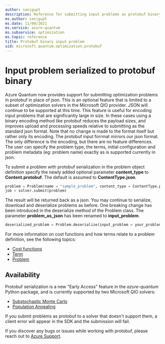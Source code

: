 ```yaml
---
author: sanjgupt
description: Reference for submitting input problems as protobuf binary
ms.author: sanjgupt
ms.date: 11/09/2021
ms.service: azure-quantum
ms.subservice: optimization
ms.topic: reference
title: Protobuf binary input problem
uid: microsoft.quantum.optimization.protobuf
---
```


# Input problem serialized to protobuf binary

Azure Quantum now provides support for submitting optimization problems in protobuf in place of json. This is an optional feature that is limited to a subset of optimization solvers in the Microsoft QIO provider.
JSON will continue to be supported at this time.
This feature is useful for encoding input problems that are significantly large in size. In these cases using a binary encoding method like protobuf reduces the payload sizes, and improves upload and processing speeds relative to submitting as the standard json format.
Note that no change is made to the format itself but rather only its encoding. The protobuf input forrmat mirrors our json format. The only difference is the encoding, but there are no feature differences.  
The user can specify the problem type, the terms, initial configuration and problem metadata (eg: problem name) exactly as is supported currently in json.

To submit a problem with protobuf serialization in the problem object definition specify the newly added optional parameter **content_type** to **Content.protobuf**.
The default is assumed to **ContentType.json**.

```py
problem = Problem(name = "sample_problem", content_type = ContentType.protobuf)
job = solver.submit(problem)
```

The result will be returned back as a json.
You may continue to serialize, download and deserialize problems as before.
One breaking change has been introduced in the deserialize method of the Problem class.
The parameter **problem_as_json** has been renamed to **input_problem**.

```py
deserialized_problem = Problem.deserialize(input_problem = your_problem)

```

For more information on cost functions and how terms relate to a problem definition, see the following topics:

- [Cost functions](xref:microsoft.quantum.optimization.concepts.cost-function)
- [Term](xref:microsoft.quantum.optimization.term)
- [Problem](xref:microsoft.quantum.optimization.problem)

## Availability

Protobuf serialization is a new "Early Access" feature in the *azure-quantum* Python package, and is currently supported by two Microsoft QIO solvers:

- [Substochastic Monte Carlo](xref:microsoft.quantum.reference.qio-target-list#substochastic-monte-carlo)
- [Population Annealing](xref:microsoft.quantum.reference.qio-target-list#population-annealing)

If you submit problems as protobuf to a solver that doesn't support them, a client error will appear in the SDK and the submission will fail.

If you discover any bugs or issues while working with protobuf, please reach out to [Azure Support](https://support.microsoft.com/topic/contact-microsoft-azure-support-2315e669-8b1f-493b-5fb1-d88a8736ffe4).
